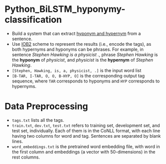# Python_BiLSTM_hyponymy-classification
* Build a system that can extract [hyponym and hypernym](https://en.wikipedia.org/wiki/Hyponymy_and_hypernymy) from a sentence. 
* Use [IOB2](https://en.wikipedia.org/wiki/Inside%E2%80%93outside%E2%80%93beginning_(tagging)) scheme to represent the results (i.e., encode the tags), as both hypernyms and hyponyms can be phrases.
For example, in sentence *Stephen Hawking is a physicist .*, phrase *Stephen Hawking* is the **hyponym** of *physicist*, and *physicist* is the **hypernym** of *Stephen Hawking*.
 * `[Stephen, Hawking, is, a, physicist, .]` is the input word list 
 * `[B-TAR, I-TAR, O, O, B-HYP, O]` is the corresponding output tag sequence, where `TAR` corresponds to hyponyms and `HYP` corresponds to hypernyms.
# Data Preprocessing
+ `tags.txt` lists all the tags.
+ `train.txt`, `dev.txt`, `test.txt` refers to training set, development set, and test set, individually. Each of them is in the CoNLL format, with each line having two columns for word and tag. Sentences are separated by blank lines.
+ `word_embeddings.txt` is the pretrained word embedding file, with word in the first column and embeddings (a vector with 50-dimensions) in the rest columns.    
